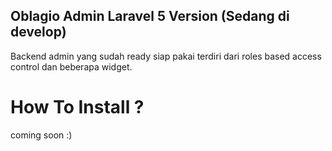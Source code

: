 ## Oblagio Admin Laravel 5 Version (Sedang di develop) 
Backend admin yang sudah ready siap pakai terdiri dari roles based access control dan beberapa widget.

# How To Install ? 
coming soon :)


